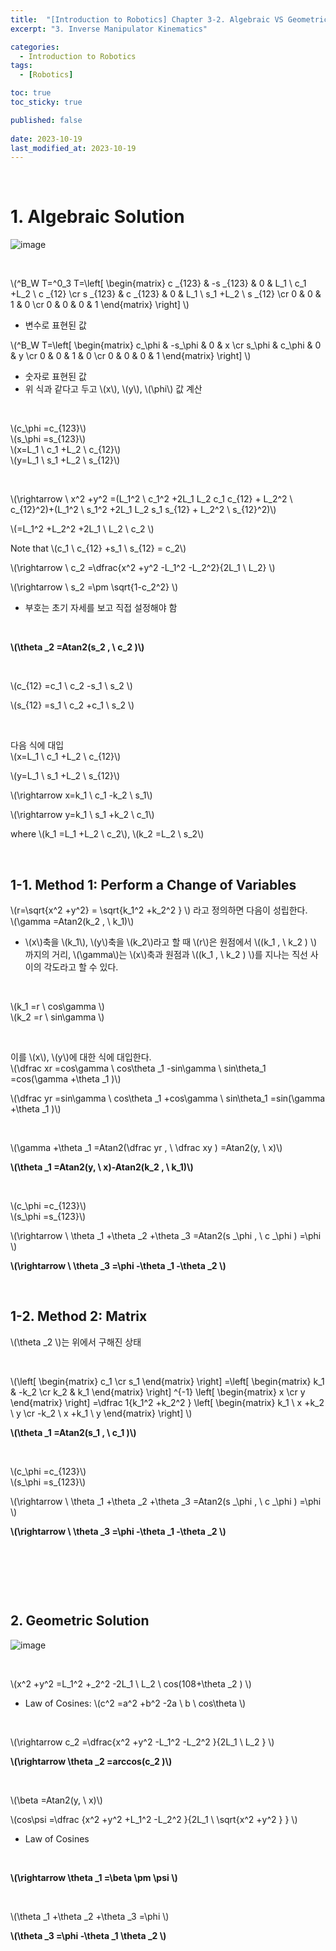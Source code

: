 ```yaml
---
title:  "[Introduction to Robotics] Chapter 3-2. Algebraic VS Geometric"
excerpt: "3. Inverse Manipulator Kinematics"

categories:
  - Introduction to Robotics
tags:
  - [Robotics]

toc: true
toc_sticky: true

published: false
 
date: 2023-10-19
last_modified_at: 2023-10-19
---
```


&nbsp;

# 1. Algebraic Solution
![image](/assets/images/IR_Figure4.7.png)

&nbsp;

\\(^B_W T=^0_3 T=\left[ \begin{matrix} c _{123} & -s _{123} & 0 & L_1 \ c_1 +L_2 \ c _{12} \cr 
s _{123} & c _{123} & 0 & L_1 \ s_1 +L_2 \ s _{12} \cr 0 & 0 & 1 & 0 \cr 0 & 0 & 0 & 1 \end{matrix} \right] \\)
- 변수로 표현된 값

\\(^B_W T=\left[ \begin{matrix} c_\phi & -s_\phi & 0 & x \cr s_\phi & c_\phi & 0 & y \cr 0 & 0 & 1 & 0 \cr 0 & 0 & 0 & 1 \end{matrix} \right] \\)
- 숫자로 표현된 값
- 위 식과 같다고 두고 \\(x\\), \\(y\\), \\(\phi\\) 값 계산

&nbsp;

\\(c_\phi =c_{123}\\)\
\\(s_\phi =s_{123}\\)\
\\(x=L_1 \ c_1 +L_2 \ c_{12}\\)\
\\(y=L_1 \ s_1 +L_2 \ s_{12}\\)

&nbsp;

\\(\rightarrow \ x^2 +y^2 =(L_1^2 \ c_1^2 +2L_1 L_2 c_1 c_{12} + L_2^2 \ c_{12}^2)+(L_1^2 \ s_1^2 +2L_1 L_2 s_1 s_{12} + L_2^2 \ s_{12}^2)\\)

\\(=L_1^2 +L_2^2 +2L_1 \ L_2 \ c_2 \\)

Note that \\(c_1 \ c_{12} +s_1 \ s_{12} = c_2\\)

\\(\rightarrow \ c_2 =\dfrac{x^2 +y^2 -L_1^2 -L_2^2}{2L_1 \ L_2} \\)

\\(\rightarrow \ s_2 =\pm \sqrt{1-c_2^2} \\)
- 부호는 초기 자세를 보고 직접 설정해야 함

&nbsp;

**\\(\theta _2 =Atan2(s_2 , \ c_2 )\\)**

&nbsp;

\\(c_{12} =c_1 \ c_2 -s_1 \ s_2 \\)

\\(s_{12} =s_1 \ c_2 +c_1 \ s_2 \\)

&nbsp;

다음 식에 대입\
\\(x=L_1 \ c_1 +L_2 \ c_{12}\\)

\\(y=L_1 \ s_1 +L_2 \ s_{12}\\)

\\(\rightarrow x=k_1 \ c_1 -k_2 \ s_1\\)

\\(\rightarrow y=k_1 \ s_1 +k_2 \ c_1\\)

where \\(k_1 =L_1 +L_2 \ c_2\\), \\(k_2 =L_2 \ s_2\\)

&nbsp;

## 1-1. Method 1: Perform a Change of Variables
\\(r=\sqrt{x^2 +y^2} = \sqrt{k_1^2 +k_2^2 } \\) 라고 정의하면 다음이 성립한다.\
\\(\gamma =Atan2(k_2 , \ k_1)\\)
- \\(x\\)축을 \\(k_1\\), \\(y\\)축을 \\(k_2\\)라고 할 때 \\(r\\)은 원점에서 \\((k_1 , \ k_2 ) \\) 까지의 거리, \\(\gamma\\)는 \\(x\\)축과 원점과 \\((k_1 , \ k_2 ) \\)를 지나는 직선 사이의 각도라고 할 수 있다.

&nbsp;

\\(k_1 =r \ cos\gamma \\)\
\\(k_2 =r \ sin\gamma \\)

&nbsp;

이를 \\(x\\), \\(y\\)에 대한 식에 대입한다.\
\\(\dfrac xr =cos\gamma \ cos\theta _1 -sin\gamma \ sin\theta_1 =cos(\gamma +\theta _1 )\\)

\\(\dfrac yr =sin\gamma \ cos\theta _1 +cos\gamma \ sin\theta_1 =sin(\gamma +\theta _1 )\\)

&nbsp;

\\(\gamma +\theta _1 =Atan2(\dfrac yr , \ \dfrac xy ) =Atan2(y, \ x)\\)

**\\(\theta _1 =Atan2(y, \ x)-Atan2(k_2 , \ k_1)\\)**

&nbsp;

\\(c_\phi =c_{123}\\)\
\\(s_\phi =s_{123}\\)

\\(\rightarrow \ \theta _1 +\theta _2 +\theta _3 =Atan2(s _\phi , \ c _\phi ) =\phi \\)

**\\(\rightarrow \ \theta _3 =\phi -\theta _1 -\theta _2 \\)**

&nbsp;

## 1-2. Method 2: Matrix
\\(\theta _2 \\)는 위에서 구해진 상태

&nbsp;

\\(\left[ \begin{matrix} c_1 \cr s_1 \end{matrix} \right] =\left[ \begin{matrix} k_1 & -k_2 \cr k_2 & k_1 \end{matrix} \right] ^{-1} \left[ \begin{matrix} x \cr y \end{matrix} \right] =\dfrac 1{k_1^2 +k_2^2 } \left[ \begin{matrix} k_1 \ x +k_2 \ y \cr -k_2 \ x +k_1 \ y \end{matrix} \right] \\)

**\\(\theta _1 =Atan2(s_1 , \ c_1 )\\)**

&nbsp;

\\(c_\phi =c_{123}\\)\
\\(s_\phi =s_{123}\\)

\\(\rightarrow \ \theta _1 +\theta _2 +\theta _3 =Atan2(s _\phi , \ c _\phi ) =\phi \\)

**\\(\rightarrow \ \theta _3 =\phi -\theta _1 -\theta _2 \\)**

&nbsp;

&nbsp;

&nbsp;

## 2. Geometric Solution
![image](/assets/images/IR_Figure4.8.png)

&nbsp;

\\(x^2 +y^2 =L_1^2 +_2^2 -2L_1 \ L_2 \ cos(108+\theta _2 ) \\)
- Law of Cosines: \\(c^2 =a^2 +b^2 -2a \ b \ cos\theta \\)

&nbsp;

\\(\rightarrow c_2 =\dfrac{x^2 +y^2 -L_1^2 -L_2^2 }{2L_1 \ L_2 } \\)

**\\(\rightarrow \theta _2 =arccos(c_2 )\\)**

&nbsp;

\\(\beta =Atan2(y, \ x)\\)

\\(cos\psi =\dfrac {x^2 +y^2 +L_1^2 -L_2^2 }{2L_1 \ \sqrt{x^2 +y^2 } } \\)
- Law of Cosines

&nbsp;

**\\(\rightarrow \theta _1 =\beta \pm \psi \\)**

&nbsp;

\\(\theta _1 +\theta _2 +\theta _3 =\phi \\)

**\\(\theta _3 =\phi -\theta _1 \theta _2 \\)**
